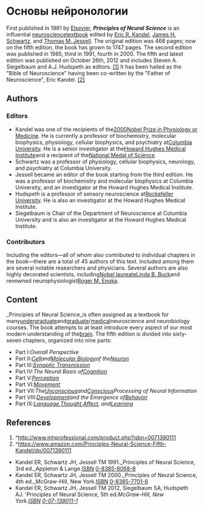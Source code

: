 # Основы нейронологии

First published in 1981 by [Elsevier](https://en.wikipedia.org/wiki/Elsevier "Elsevier"), _**Principles of Neural Science**_ is an influential [neuroscience](https://en.wikipedia.org/wiki/Neuroscience "Neuroscience")[textbook](https://en.wikipedia.org/wiki/Textbook "Textbook") edited by [Eric R. Kandel](https://en.wikipedia.org/wiki/Eric_R._Kandel "Eric R. Kandel"), [James H. Schwartz](https://en.wikipedia.org/wiki/James_H._Schwartz_(neurobiologist) "James H. Schwartz (neurobiologist)"), and [Thomas M. Jessell](https://en.wikipedia.org/wiki/Thomas_Jessell "Thomas Jessell"). The original edition was 468 pages; now on the fifth edition, the book has grown to 1747 pages. The second edition was published in 1985, third in 1991, fourth in 2000. The fifth and latest edition was published on October 26th, 2012 and includes Steven A. Siegelbaum and A.J. Hudspeth as editors. [\[1\]](https://en.wikipedia.org/wiki/Principles_of_Neural_Science#cite_note-1) It has been hailed as the "Bible of Neuroscience" having been co-written by the "Father of Neuroscience", Eric Kandel. [\[2\]](https://en.wikipedia.org/wiki/Principles_of_Neural_Science#cite_note-2)

## Authors

### Editors

*   Kandel was one of the recipients of the[2000](https://en.wikipedia.org/wiki/2000_in_science "2000 in science")[Nobel Prize in Physiology or Medicine](https://en.wikipedia.org/wiki/Nobel_Prize_in_Physiology_or_Medicine "Nobel Prize in Physiology or Medicine"). He is currently a professor of biochemistry, molecular biophysics, physiology, cellular biophysics, and psychiatry at[Columbia University](https://en.wikipedia.org/wiki/Columbia_University "Columbia University"). He is a senior investigator at the[Howard Hughes Medical Institute](https://en.wikipedia.org/wiki/Howard_Hughes_Medical_Institute "Howard Hughes Medical Institute")and a recipient of the[National Medal of Science](https://en.wikipedia.org/wiki/National_Medal_of_Science "National Medal of Science").
*   Schwartz was a professor of physiology, cellular biophysics, neurology, and psychiatry at Columbia University.
*   Jessell became an editor of the book starting from the third edition. He was a professor of biochemistry and molecular biophysics at Columbia University, and an investigator at the Howard Hughes Medical Institute.
*   Hudspeth is a professor of sensory neuroscience at[Rockefeller University](https://en.wikipedia.org/wiki/Rockefeller_University "Rockefeller University"). He is also an investigator at the Howard Hughes Medical Institute.
*   Siegelbaum is Chair of the Department of Neuroscience at Columbia University and is also an investigator at the Howard Hughes Medical Institute.

### Contributors

Including the editors—all of whom also contributed to individual chapters in the book—there are a total of 45 authors of this text. Included among them are several notable researchers and physicians. Several authors are also highly decorated scientists, including[Nobel laureate](https://en.wikipedia.org/wiki/List_of_Nobel_laureates "List of Nobel laureates")[Linda B. Buck](https://en.wikipedia.org/wiki/Linda_B._Buck "Linda B. Buck")and renowned neurophysiologist[Roger M. Enoka](https://en.wikipedia.org/wiki/Roger_M._Enoka "Roger M. Enoka").

## Content

_Principles of Neural Science_is often assigned as a textbook for many[undergraduate](https://en.wikipedia.org/wiki/Undergraduate "Undergraduate")and[graduate](https://en.wikipedia.org/wiki/Graduate_school "Graduate school")/[medical](https://en.wikipedia.org/wiki/Medical_school "Medical school")neuroscience and neurobiology courses. The book attempts to at least introduce every aspect of our most modern understanding of the[brain](https://en.wikipedia.org/wiki/Brain "Brain"). The fifth edition is divided into sixty-seven chapters, organized into nine parts:

*   Part I:_Overall Perspective_
*   Part II:_[Cell](https://en.wikipedia.org/wiki/Cell_(biology) "Cell (biology)")and[Molecular Biology](https://en.wikipedia.org/wiki/Molecular_Biology "Molecular Biology")of the[Neuron](https://en.wikipedia.org/wiki/Neuron "Neuron")_
*   Part III:_[Synaptic Transmission](https://en.wikipedia.org/wiki/Synaptic_Transmission "Synaptic Transmission")_
*   Part IV:_The Neural Basis of[Cognition](https://en.wikipedia.org/wiki/Cognition "Cognition")_
*   Part V:_[Perception](https://en.wikipedia.org/wiki/Perception "Perception")_
*   Part VI:_[Movement](https://en.wikipedia.org/wiki/Motor_control "Motor control")_
*   Part VII:_The[Unconscious](https://en.wikipedia.org/wiki/Unconscious_mind "Unconscious mind")and[Conscious](https://en.wikipedia.org/wiki/Conscious "Conscious")Processing of Neural Information_
*   Part VIII:_[Development](https://en.wikipedia.org/wiki/Neural_development "Neural development")and the Emergence of[Behavior](https://en.wikipedia.org/wiki/Behavior "Behavior")_
*   Part IX:_[Language](https://en.wikipedia.org/wiki/Language "Language"),[Thought](https://en.wikipedia.org/wiki/Thought "Thought"),[Affect](https://en.wikipedia.org/wiki/Affect_(psychology) "Affect (psychology)"), and[Learning](https://en.wikipedia.org/wiki/Learning "Learning")_

## References

1.  ^http://www.mhprofessional.com/product.php?isbn=0071390111
2.  ^https://www.amazon.com/Principles-Neural-Science-Fifth-Kandel/dp/0071390111

*   Kandel ER, Schwartz JH, Jessell TM 1991._Principles of Neural Science, 3rd ed._Appleton & Lange.[ISBN](https://en.wikipedia.org/wiki/International_Standard_Book_Number "International Standard Book Number") [0-8385-8068-8](https://en.wikipedia.org/wiki/Special:BookSources/0-8385-8068-8 "Special:BookSources/0-8385-8068-8")
*   Kandel ER, Schwartz JH, Jessell TM 2000._Principles of Neural Science, 4th ed._McGraw-Hill, New York.[ISBN](https://en.wikipedia.org/wiki/International_Standard_Book_Number "International Standard Book Number") [0-8385-7701-6](https://en.wikipedia.org/wiki/Special:BookSources/0-8385-7701-6 "Special:BookSources/0-8385-7701-6")
*   Kandel ER, Schwartz JH, Jessell TM 2012, Siegelbaum SA, Hudspeth AJ. 'Principles of Neural Science, 5th ed._McGraw-Hill, New York.[ISBN](https://en.wikipedia.org/wiki/International_Standard_Book_Number "International Standard Book Number") [0-07-139011-1](https://en.wikipedia.org/wiki/Special:BookSources/0-07-139011-1 "Special:BookSources/0-07-139011-1")_